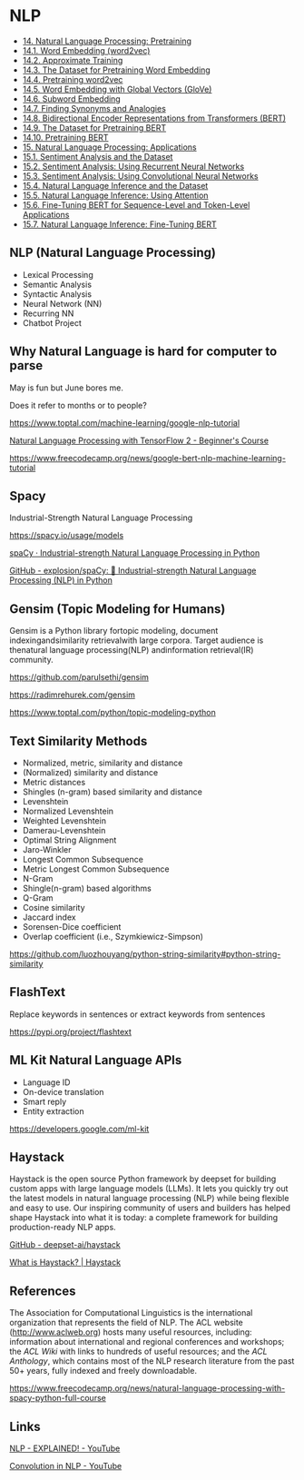 # NLP

- [14. Natural Language Processing: Pretraining](https://d2l.ai/chapter_natural-language-processing-pretraining/index.html)
- [14.1. Word Embedding (word2vec)](https://d2l.ai/chapter_natural-language-processing-pretraining/word2vec.html)
- [14.2. Approximate Training](https://d2l.ai/chapter_natural-language-processing-pretraining/approx-training.html)
- [14.3. The Dataset for Pretraining Word Embedding](https://d2l.ai/chapter_natural-language-processing-pretraining/word-embedding-dataset.html)
- [14.4. Pretraining word2vec](https://d2l.ai/chapter_natural-language-processing-pretraining/word2vec-pretraining.html)
- [14.5. Word Embedding with Global Vectors (GloVe)](https://d2l.ai/chapter_natural-language-processing-pretraining/glove.html)
- [14.6. Subword Embedding](https://d2l.ai/chapter_natural-language-processing-pretraining/subword-embedding.html)
- [14.7. Finding Synonyms and Analogies](https://d2l.ai/chapter_natural-language-processing-pretraining/similarity-analogy.html)
- [14.8. Bidirectional Encoder Representations from Transformers (BERT)](https://d2l.ai/chapter_natural-language-processing-pretraining/bert.html)
- [14.9. The Dataset for Pretraining BERT](https://d2l.ai/chapter_natural-language-processing-pretraining/bert-dataset.html)
- [14.10. Pretraining BERT](https://d2l.ai/chapter_natural-language-processing-pretraining/bert-pretraining.html)
- [15. Natural Language Processing: Applications](https://d2l.ai/chapter_natural-language-processing-applications/index.html)
- [15.1. Sentiment Analysis and the Dataset](https://d2l.ai/chapter_natural-language-processing-applications/sentiment-analysis-and-dataset.html)
- [15.2. Sentiment Analysis: Using Recurrent Neural Networks](https://d2l.ai/chapter_natural-language-processing-applications/sentiment-analysis-rnn.html)
- [15.3. Sentiment Analysis: Using Convolutional Neural Networks](https://d2l.ai/chapter_natural-language-processing-applications/sentiment-analysis-cnn.html)
- [15.4. Natural Language Inference and the Dataset](https://d2l.ai/chapter_natural-language-processing-applications/natural-language-inference-and-dataset.html)
- [15.5. Natural Language Inference: Using Attention](https://d2l.ai/chapter_natural-language-processing-applications/natural-language-inference-attention.html)
- [15.6. Fine-Tuning BERT for Sequence-Level and Token-Level Applications](https://d2l.ai/chapter_natural-language-processing-applications/finetuning-bert.html)
- [15.7. Natural Language Inference: Fine-Tuning BERT](https://d2l.ai/chapter_natural-language-processing-applications/natural-language-inference-bert.html)

## NLP (Natural Language Processing)

- Lexical Processing
- Semantic Analysis
- Syntactic Analysis
- Neural Network (NN)
- Recurring NN
- Chatbot Project

## Why Natural Language is hard for computer to parse

May is fun but June bores me.

Does it refer to months or to people?

https://www.toptal.com/machine-learning/google-nlp-tutorial

[Natural Language Processing with TensorFlow 2 - Beginner's Course](https://www.youtube.com/watch?v=B2q5cRJvqI8)

https://www.freecodecamp.org/news/google-bert-nlp-machine-learning-tutorial

## Spacy

Industrial-Strength Natural Language Processing

https://spacy.io/usage/models

[spaCy · Industrial-strength Natural Language Processing in Python](https://spacy.io/)

[GitHub - explosion/spaCy: 💫 Industrial-strength Natural Language Processing (NLP) in Python](https://github.com/explosion/spaCy)

## Gensim (Topic Modeling for Humans)

Gensim is a Python library fortopic modeling, document indexingandsimilarity retrievalwith large corpora. Target audience is thenatural language processing(NLP) andinformation retrieval(IR) community.

https://github.com/parulsethi/gensim

https://radimrehurek.com/gensim

https://www.toptal.com/python/topic-modeling-python

## Text Similarity Methods

- Normalized, metric, similarity and distance
- (Normalized) similarity and distance
- Metric distances
- Shingles (n-gram) based similarity and distance
- Levenshtein
- Normalized Levenshtein
- Weighted Levenshtein
- Damerau-Levenshtein
- Optimal String Alignment
- Jaro-Winkler
- Longest Common Subsequence
- Metric Longest Common Subsequence
- N-Gram
- Shingle(n-gram) based algorithms
- Q-Gram
- Cosine similarity
- Jaccard index
- Sorensen-Dice coefficient
- Overlap coefficient (i.e., Szymkiewicz-Simpson)

https://github.com/luozhouyang/python-string-similarity#python-string-similarity

## FlashText

Replace keywords in sentences or extract keywords from sentences

https://pypi.org/project/flashtext

## ML Kit Natural Language APIs

- Language ID
- On-device translation
- Smart reply
- Entity extraction

https://developers.google.com/ml-kit

## Haystack

Haystack is the open source Python framework by deepset for building custom apps with large language models (LLMs). It lets you quickly try out the latest models in natural language processing (NLP) while being flexible and easy to use. Our inspiring community of users and builders has helped shape Haystack into what it is today: a complete framework for building production-ready NLP apps.

[GitHub - deepset-ai/haystack](https://github.com/deepset-ai/haystack)

[What is Haystack? | Haystack](https://haystack.deepset.ai/overview/intro)

## References

The Association for Computational Linguistics is the international organization that represents the field of NLP. The ACL website (http://www.aclweb.org) hosts many useful resources, including: information about international and regional conferences and workshops; the *ACL Wiki* with links to hundreds of useful resources; and the *ACL Anthology*, which contains most of the NLP research literature from the past 50+ years, fully indexed and freely downloadable.

https://www.freecodecamp.org/news/natural-language-processing-with-spacy-python-full-course

## Links

[NLP - EXPLAINED! - YouTube](https://www.youtube.com/watch?v=LIRwZDEMn2o)

[Convolution in NLP - YouTube](https://www.youtube.com/watch?v=AGWieLbom_g)
